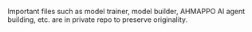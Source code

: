 Important files such as model trainer, model builder, AHMAPPO AI agent building, etc. are in private repo to preserve originality.
